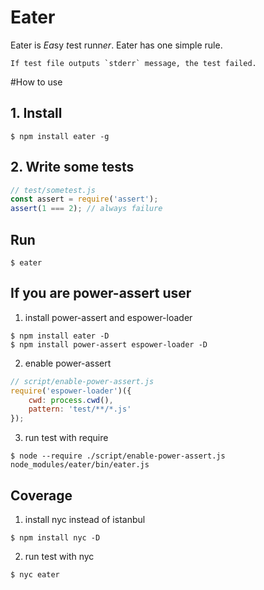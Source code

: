 Eater
===============

Eater is *Ea*sy *t*est runn*er*.
Eater has one simple rule.

```
If test file outputs `stderr` message, the test failed.
```

#How to use

## 1. Install

```
$ npm install eater -g
```

## 2. Write some tests

```js
// test/sometest.js
const assert = require('assert');
assert(1 === 2); // always failure
```

## Run

```
$ eater
```

## If you are power-assert user

1. install power-assert and espower-loader

```
$ npm install eater -D
$ npm install power-assert espower-loader -D
```

2. enable power-assert

```js
// script/enable-power-assert.js
require('espower-loader')({
    cwd: process.cwd(),
    pattern: 'test/**/*.js'
});
```

3. run test with require

```
$ node --require ./script/enable-power-assert.js node_modules/eater/bin/eater.js
```

## Coverage

1. install nyc instead of istanbul

```
$ npm install nyc -D
```

2. run test with nyc

```
$ nyc eater
```
